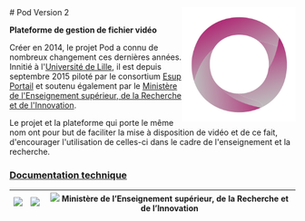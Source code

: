 <img src="./pod/main/static/img/logoPod.svg" width="200" style="float:right">
# Pod Version 2

**Plateforme de gestion de fichier vidéo**

Créer en 2014, le projet Pod a connu de nombreux changement ces dernières années. Innitié à l'[Université de Lille](https://www.univ-lille.fr/ "Université de Lille"), il est depuis septembre 2015 piloté par le consortium [Esup Portail](https://www.esup-portail.org/ "Esup Portail") et soutenu également par le [Ministère de l'Enseignement supérieur, de la Recherche et de l'Innovation](http://www.enseignementsup-recherche.gouv.fr/ "Ministère de l'Enseignement supérieur, de la Recherche et de l'Innovation").

Le projet et la plateforme qui porte le même nom ont pour but de faciliter la mise à disposition de vidéo et de ce fait, d'encourager l'utilisation de celles-ci dans le cadre de l'enseignement et la recherche.

### <a name="documentation-technique"></a>[Documentation technique](https://podv2.readthedocs.io "Documentation")


<img src="https://www.univ-lille.fr/typo3conf/ext/ul2fpfb/Resources/Public/assets/img/UL-ROSE-dark-2014.svg" height="50" > | <img src="https://www.esup-portail.org/sites/esup-portail.org/files/logo-esup%2Baccroche_2.png" height="50" > | <img src="http://cache.media.enseignementsup-recherche.gouv.fr/image/Global/35/8/Marianne_seule_MESRI_head_www_766358.jpg" height="50" > Ministère de lʼEnseignement supérieur, de la Recherche et de lʼInnovation
:-----:|:-----:|:----:



